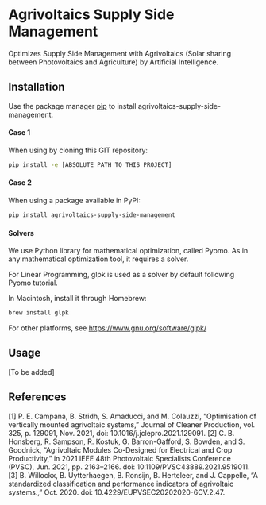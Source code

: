 # Agrivoltaics Supply Side Management

Optimizes Supply Side Management with Agrivoltaics (Solar sharing between 
Photovoltaics and Agriculture) by Artificial Intelligence. 

## Installation

Use the package manager [pip](https://pip.pypa.io/en/stable/) to install 
agrivoltaics-supply-side-management.

#### Case 1
When using by cloning this GIT repository:
```bash
pip install -e [ABSOLUTE PATH TO THIS PROJECT]
```

#### Case 2
When using a package available in PyPI:
```bash
pip install agrivoltaics-supply-side-management
```

#### Solvers
We use Python library for mathematical optimization, called Pyomo. 
As in any mathematical optimization tool, it requires a solver. 

For Linear Programming, glpk is used as a solver by default following Pyomo 
tutorial. 

In Macintosh, install it through Homebrew:
```bash
brew install glpk
```

For other platforms, see https://www.gnu.org/software/glpk/

## Usage

[To be added]




## References

[1] P. E. Campana, B. Stridh, S. Amaducci, and M. Colauzzi,
    “Optimisation of vertically mounted agrivoltaic systems,”
    Journal of Cleaner Production, vol. 325, p. 129091, Nov. 2021,
    doi: 10.1016/j.jclepro.2021.129091.
[2] C. B. Honsberg, R. Sampson, R. Kostuk, G. Barron-Gafford, 
    S. Bowden, and S. Goodnick, “Agrivoltaic Modules Co-Designed 
    for Electrical and Crop Productivity,” 
    in 2021 IEEE 48th Photovoltaic Specialists Conference (PVSC), 
    Jun. 2021, pp. 2163–2166. doi: 10.1109/PVSC43889.2021.9519011.
[3] B. Willockx, B. Uytterhaegen, B. Ronsijn, B. Herteleer, and J. Cappelle, 
    “A standardized classification and performance indicators of agrivoltaic 
    systems.,” Oct. 2020. doi: 10.4229/EUPVSEC20202020-6CV.2.47.

